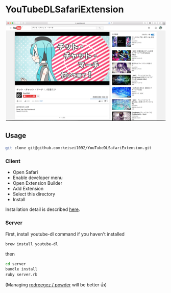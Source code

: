 # YouTubeDLSafariExtension

<p align="center">
  <img src="./screen_shot.png" width="500" />
</p>

## Usage

```bash
git clone git@github.com:keisei1092/YouTubeDLSafariExtension.git
```

### Client

* Open Safari
* Enable developer menu
* Open Extension Builder
* Add Extension
* Select this directory
* Install

Installation detail is described [here](http://keisei1092.hatenablog.com/entry/2017/01/22/163934).

### Server

First, install youtube-dl command if you haven't installed

```bash
brew install youtube-dl
```

then

```bash
cd server
bundle install
ruby server.rb
```

(Managing [rodreegez / powder](https://github.com/rodreegez/powder) will be better :+1:)
